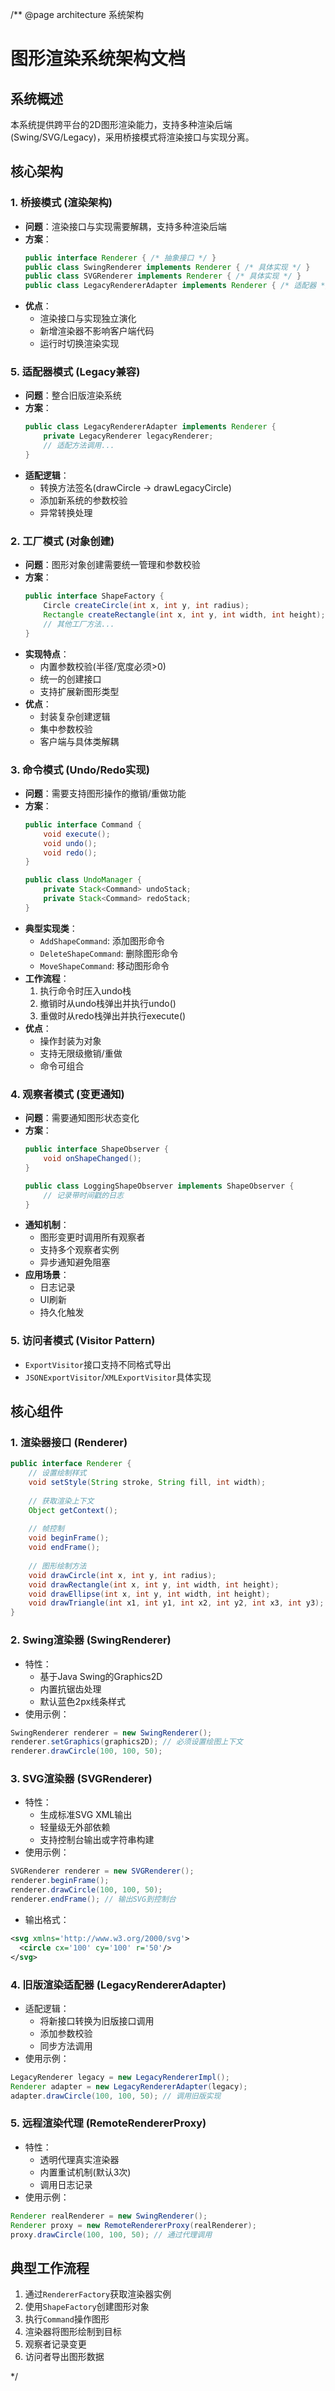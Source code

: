 /** @page architecture 系统架构

# 图形渲染系统架构文档


## 系统概述
本系统提供跨平台的2D图形渲染能力，支持多种渲染后端(Swing/SVG/Legacy)，采用桥接模式将渲染接口与实现分离。

## 核心架构

### 1. 桥接模式 (渲染架构)
- **问题**：渲染接口与实现需要解耦，支持多种渲染后端
- **方案**：
  ```java
  public interface Renderer { /* 抽象接口 */ }
  public class SwingRenderer implements Renderer { /* 具体实现 */ }
  public class SVGRenderer implements Renderer { /* 具体实现 */ }
  public class LegacyRendererAdapter implements Renderer { /* 适配器 */ }
  ```
- **优点**：
  - 渲染接口与实现独立演化
  - 新增渲染器不影响客户端代码
  - 运行时切换渲染实现

### 5. 适配器模式 (Legacy兼容)
- **问题**：整合旧版渲染系统
- **方案**：
  ```java
  public class LegacyRendererAdapter implements Renderer {
      private LegacyRenderer legacyRenderer;
      // 适配方法调用...
  }
  ```
- **适配逻辑**：
  - 转换方法签名(drawCircle → drawLegacyCircle)
  - 添加新系统的参数校验
  - 异常转换处理

### 2. 工厂模式 (对象创建)
- **问题**：图形对象创建需要统一管理和参数校验
- **方案**：
  ```java
  public interface ShapeFactory {
      Circle createCircle(int x, int y, int radius);
      Rectangle createRectangle(int x, int y, int width, int height);
      // 其他工厂方法...
  }
  ```
- **实现特点**：
  - 内置参数校验(半径/宽度必须>0)
  - 统一的创建接口
  - 支持扩展新图形类型
- **优点**：
  - 封装复杂创建逻辑
  - 集中参数校验
  - 客户端与具体类解耦

### 3. 命令模式 (Undo/Redo实现)
- **问题**：需要支持图形操作的撤销/重做功能
- **方案**：
  ```java
  public interface Command {
      void execute();
      void undo();
      void redo();
  }
  
  public class UndoManager {
      private Stack<Command> undoStack;
      private Stack<Command> redoStack;
  }
  ```
- **典型实现类**：
  - `AddShapeCommand`: 添加图形命令
  - `DeleteShapeCommand`: 删除图形命令  
  - `MoveShapeCommand`: 移动图形命令
- **工作流程**：
  1. 执行命令时压入undo栈
  2. 撤销时从undo栈弹出并执行undo()
  3. 重做时从redo栈弹出并执行execute()
- **优点**：
  - 操作封装为对象
  - 支持无限级撤销/重做
  - 命令可组合

### 4. 观察者模式 (变更通知)
- **问题**：需要通知图形状态变化
- **方案**：
  ```java
  public interface ShapeObserver {
      void onShapeChanged();
  }
  
  public class LoggingShapeObserver implements ShapeObserver {
      // 记录带时间戳的日志
  }
  ```
- **通知机制**：
  - 图形变更时调用所有观察者
  - 支持多个观察者实例
  - 异步通知避免阻塞
- **应用场景**：
  - 日志记录
  - UI刷新
  - 持久化触发

### 5. 访问者模式 (Visitor Pattern)
- `ExportVisitor`接口支持不同格式导出
- `JSONExportVisitor`/`XMLExportVisitor`具体实现

## 核心组件

### 1. 渲染器接口 (Renderer)
```java
public interface Renderer {
    // 设置绘制样式
    void setStyle(String stroke, String fill, int width);
    
    // 获取渲染上下文
    Object getContext();
    
    // 帧控制
    void beginFrame();
    void endFrame();
    
    // 图形绘制方法
    void drawCircle(int x, int y, int radius);
    void drawRectangle(int x, int y, int width, int height);
    void drawEllipse(int x, int y, int width, int height);
    void drawTriangle(int x1, int y1, int x2, int y2, int x3, int y3);
}
```

### 2. Swing渲染器 (SwingRenderer)
- 特性：
  - 基于Java Swing的Graphics2D
  - 内置抗锯齿处理
  - 默认蓝色2px线条样式
- 使用示例：
```java
SwingRenderer renderer = new SwingRenderer();
renderer.setGraphics(graphics2D); // 必须设置绘图上下文
renderer.drawCircle(100, 100, 50);
```

### 3. SVG渲染器 (SVGRenderer)
- 特性：
  - 生成标准SVG XML输出
  - 轻量级无外部依赖
  - 支持控制台输出或字符串构建
- 使用示例：
```java
SVGRenderer renderer = new SVGRenderer();
renderer.beginFrame();
renderer.drawCircle(100, 100, 50);
renderer.endFrame(); // 输出SVG到控制台
```
- 输出格式：
```xml
<svg xmlns='http://www.w3.org/2000/svg'>
  <circle cx='100' cy='100' r='50'/>
</svg>
```

### 4. 旧版渲染适配器 (LegacyRendererAdapter)
- 适配逻辑：
  - 将新接口转换为旧版接口调用
  - 添加参数校验
  - 同步方法调用
- 使用示例：
```java
LegacyRenderer legacy = new LegacyRendererImpl();
Renderer adapter = new LegacyRendererAdapter(legacy);
adapter.drawCircle(100, 100, 50); // 调用旧版实现
```

### 5. 远程渲染代理 (RemoteRendererProxy)
- 特性：
  - 透明代理真实渲染器
  - 内置重试机制(默认3次)
  - 调用日志记录
- 使用示例：
```java
Renderer realRenderer = new SwingRenderer();
Renderer proxy = new RemoteRendererProxy(realRenderer);
proxy.drawCircle(100, 100, 50); // 通过代理调用
```

## 典型工作流程

1. 通过`RendererFactory`获取渲染器实例
2. 使用`ShapeFactory`创建图形对象
3. 执行`Command`操作图形
4. 渲染器将图形绘制到目标
5. 观察者记录变更
6. 访问者导出图形数据

*/
